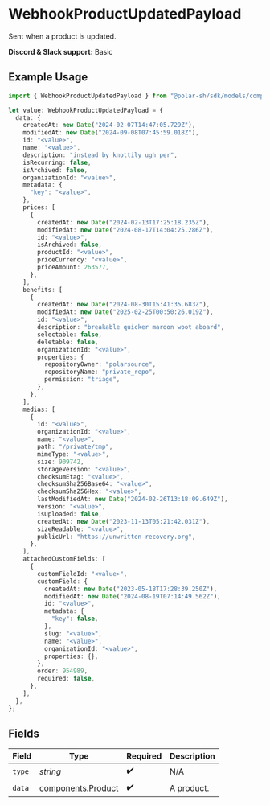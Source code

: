 # WebhookProductUpdatedPayload

Sent when a product is updated.

**Discord & Slack support:** Basic

## Example Usage

```typescript
import { WebhookProductUpdatedPayload } from "@polar-sh/sdk/models/components";

let value: WebhookProductUpdatedPayload = {
  data: {
    createdAt: new Date("2024-02-07T14:47:05.729Z"),
    modifiedAt: new Date("2024-09-08T07:45:59.018Z"),
    id: "<value>",
    name: "<value>",
    description: "instead by knottily ugh per",
    isRecurring: false,
    isArchived: false,
    organizationId: "<value>",
    metadata: {
      "key": "<value>",
    },
    prices: [
      {
        createdAt: new Date("2024-02-13T17:25:18.235Z"),
        modifiedAt: new Date("2024-08-17T14:04:25.286Z"),
        id: "<value>",
        isArchived: false,
        productId: "<value>",
        priceCurrency: "<value>",
        priceAmount: 263577,
      },
    ],
    benefits: [
      {
        createdAt: new Date("2024-08-30T15:41:35.683Z"),
        modifiedAt: new Date("2025-02-25T00:50:26.019Z"),
        id: "<value>",
        description: "breakable quicker maroon woot aboard",
        selectable: false,
        deletable: false,
        organizationId: "<value>",
        properties: {
          repositoryOwner: "polarsource",
          repositoryName: "private_repo",
          permission: "triage",
        },
      },
    ],
    medias: [
      {
        id: "<value>",
        organizationId: "<value>",
        name: "<value>",
        path: "/private/tmp",
        mimeType: "<value>",
        size: 909742,
        storageVersion: "<value>",
        checksumEtag: "<value>",
        checksumSha256Base64: "<value>",
        checksumSha256Hex: "<value>",
        lastModifiedAt: new Date("2024-02-26T13:18:09.649Z"),
        version: "<value>",
        isUploaded: false,
        createdAt: new Date("2023-11-13T05:21:42.031Z"),
        sizeReadable: "<value>",
        publicUrl: "https://unwritten-recovery.org",
      },
    ],
    attachedCustomFields: [
      {
        customFieldId: "<value>",
        customField: {
          createdAt: new Date("2023-05-18T17:28:39.250Z"),
          modifiedAt: new Date("2024-08-19T07:14:49.562Z"),
          id: "<value>",
          metadata: {
            "key": false,
          },
          slug: "<value>",
          name: "<value>",
          organizationId: "<value>",
          properties: {},
        },
        order: 954989,
        required: false,
      },
    ],
  },
};
```

## Fields

| Field                                                    | Type                                                     | Required                                                 | Description                                              |
| -------------------------------------------------------- | -------------------------------------------------------- | -------------------------------------------------------- | -------------------------------------------------------- |
| `type`                                                   | *string*                                                 | :heavy_check_mark:                                       | N/A                                                      |
| `data`                                                   | [components.Product](../../models/components/product.md) | :heavy_check_mark:                                       | A product.                                               |
